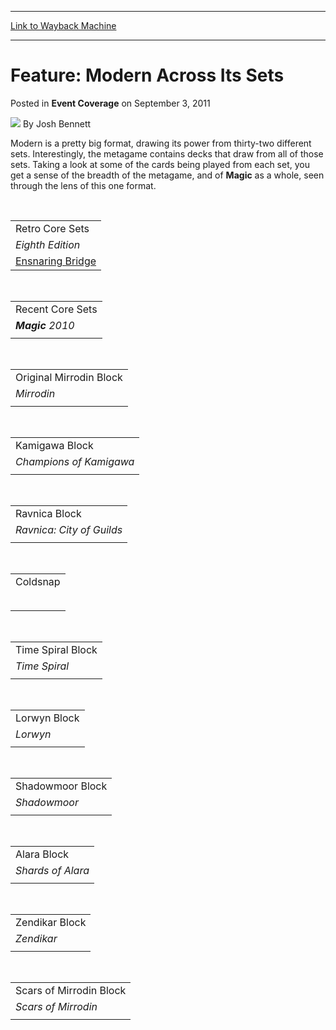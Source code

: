 
---
[Link to Wayback Machine](https://web.archive.org/web/20210503065058/https://magic.wizards.com/en/articles/archive/event-coverage/feature-modern-across-its-sets-2011-09-03-0)

[_metadata_:author]:- "Josh Bennett"
[_metadata_:description]:- "Modern is a pretty big format, drawing its power from thirty-two different sets. Interestingly, the metagame contains decks that draw from all of those sets. Taking a look at some of the cards being played from each set, you get a sense of the breadth of the metagame, and of Magic as a whole, seen through the lens of this one format."
[_metadata_:generator]:- "Drupal 7 (http://drupal.org)"
[_metadata_:node]:- "508586"
[_metadata_:publish_date]:- "2011-09-03"
[_metadata_:source]:- "div-main-content"
[_metadata_:title]:- "Feature: Modern Across Its Sets"
[_metadata_:wayback_capture_timestamp]:- "2021-05-03 06:50:58"
[_metadata_:wayback_raw_url]:- "https://web.archive.org/web/20210503065058id_/https://magic.wizards.com/en/articles/archive/event-coverage/feature-modern-across-its-sets-2011-09-03-0"
[_metadata_:wayback_url]:- "https://magic.wizards.com/en/articles/archive/event-coverage/feature-modern-across-its-sets-2011-09-03-0"
---


Feature: Modern Across Its Sets
===============================



 Posted in **Event Coverage**
 on September 3, 2011 






![](https://media.magic.wizards.com/styles/auth_small/public/images/person/authorpic_joshbennett.jpg)
By Josh Bennett












Modern is a pretty big format, drawing its power from thirty-two different sets. Interestingly, the metagame contains decks that draw from all of those sets. Taking a look at some of the cards being played from each set, you get a sense of the breadth of the metagame, and of **Magic** as a whole, seen through the lens of this one format.


 


|  |
| --- |
| Retro Core Sets |
| *Eighth Edition* | *Ninth Edition* | *Tenth Edition* |
| [Ensnaring Bridge](http://gatherer.wizards.com/Pages/Card/Details.aspx?name=Ensnaring+Bridge) | [Zur's Weirding](http://gatherer.wizards.com/Pages/Card/Details.aspx?name=Zur%27s+Weirding) | [Nekrataal](http://gatherer.wizards.com/Pages/Card/Details.aspx?name=Nekrataal) |


 



|  |
| --- |
| Recent Core Sets |
| ***Magic** 2010* | ***Magic** 2011* | ***Magic** 2012* |
|  |  |  |


 



|  |
| --- |
| Original Mirrodin Block |
| *Mirrodin* | *Darksteel* | *Fifth Dawn* |
|  |  |  |


 



|  |
| --- |
| Kamigawa Block |
| *Champions of Kamigawa* | *Betrayers of Kamigawa* | *Saviors of Kamigawa* |
|  |  |  |


 



|  |
| --- |
| Ravnica Block |
| *Ravnica: City of Guilds* | *Guildpact* | *Dissension* |
|  |  |  |


 



|  |
| --- |
| Coldsnap |
|   |
|  |


 



|  |
| --- |
| Time Spiral Block |
| *Time Spiral* | *Planar Chaos* | *Future Sight* |
|  |  |  |


 



|  |
| --- |
| Lorwyn Block |
| *Lorwyn* | *Morningtide* |
|  |  |


 



|  |
| --- |
| Shadowmoor Block |
| *Shadowmoor* | *Eventide* |
|  |  |


 



|  |
| --- |
| Alara Block |
| *Shards of Alara* | *Conflux* | *Alara Reborn* |
|  |  |  |


 



|  |
| --- |
| Zendikar Block |
| *Zendikar* | *Worldwake* | *Rise of the Eldrazi* |
|  |  |  |


 



|  |
| --- |
| Scars of Mirrodin Block |
| *Scars of Mirrodin* | *Mirrodin Besieged* | *New Phyrexia* |
|  |  |  |









